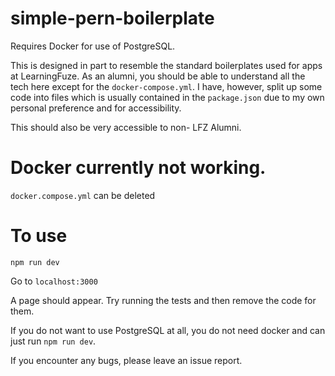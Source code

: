 # simple-pern-boilerplate


Requires Docker for use of PostgreSQL.

This is designed in part to resemble the standard boilerplates used for apps at LearningFuze. As an alumni, you should be able to understand all the tech here except for the `docker-compose.yml`. I have, however, split up some code into files which is usually contained in the `package.json` due to my own personal preference and for accessibility.

This should also be very accessible to non- LFZ Alumni.

# Docker currently not working. 

`docker.compose.yml` can be deleted

# To use

```
npm run dev
```

<!-- #### To use:

```
cp .env.example.env
docker compose up
``` -->

Go to `localhost:3000`

A page should appear. Try running the tests and then remove the code for them.

If you do not want to use PostgreSQL at all, you do not need docker and can just run `npm run dev`.

If you encounter any bugs, please leave an issue report.
